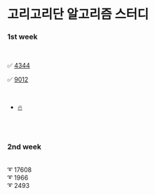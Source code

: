 # 고리고리단 알고리즘 스터디

### 1st week

<br/>

✅ [4344][link]

[link]: https://github.com/YoonAh-dev/BaekJoon-Algorithm/blob/master/Algorithm/baekjoon_4344.cpp

✅ [9012][link2]

[link2]: https://github.com/YoonAh-dev/BaekJoon-Algorithm/blob/master/Algorithm/baekjoon_9012.cpp

<br/>

  * [🔥](https://velog.io/@yoonah-dev/9012%EB%B2%88-%EA%B4%84%ED%98%B8C)
  
<br/> <br/>

### 2nd week
<br/>
➰ 17608 <br/>
➰ 1966 <br/>
➰ 2493 <br/>
